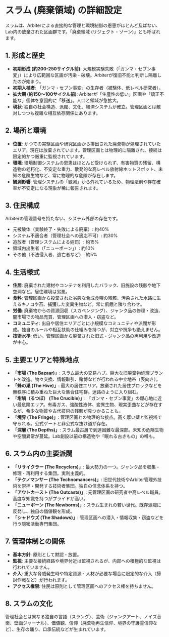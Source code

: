 # スラム (廃棄領域) の詳細設定

スラムは、Arbiterによる直接的な管理と環境制御の恩恵がほとんど及ばない、Lab内の放棄された区画群です。「廃棄領域 (リジェクト・ゾーン)」とも呼ばれます。

## 1. 形成と歴史

-   **初期形成 (約200-250サイクル前)**: 大規模実験失敗（「ガンマ・セブン事変」）により広範囲な区画が汚染・破壊。Arbiterが復旧不能と判断し隔離したのが始まり。
-   **初期入植者**: 「ガンマ・セブン事変」の生存者（被験体、低レベル研究者）。
-   **拡大期 (約150〜100サイクル前)**: Arbiterが「生産性の低い」区画や「矯正不能な」個体を意図的に「移送」。人口と領域が急拡大。
-   **現状**: 独自の社会構造、派閥、文化、経済システムが確立。管理区画とは敵対しつつも複雑な相互依存関係にあります。

## 2. 場所と環境

-   **位置**: かつての実験区画や研究区画から排出された廃棄物が処理されていたエリア。現在は放棄されています。管理区画とは物理的に隔離され、接続は限定的かつ厳重に監視されています。
-   **環境**: 環境制御システムの恩恵はほとんど受けられず、有害物質の残留、構造物の老朽化、不安定な重力、散発的な高レベル放射線ホットスポット、未知の危険生物など、常に物理的な危険が存在します。
-   **観測影響**: 管理システムの「観測」から外れているため、物理法則や存在確率が不安定になる現象が稀に報告されます。

## 3. 住民構成

Arbiterの管理番号を持たない、システム外部の存在です。

-   元被験体（実験終了・失敗による廃棄）: 約40%
-   システム不適合者（管理社会への適応不可）: 約30%
-   追放者（管理システムによる処罰）: 約15%
-   領域内出生者（「ニューボーン」）: 約10%
-   その他（不法侵入者、逃亡者など）: 約5%

## 4. 生活様式

-   **住居**: 廃棄された建材やコンテナを利用したバラック、旧施設の残骸や地下空洞など。居住環境は劣悪。
-   **食料**: 管理区画から投棄された劣悪な合成食糧の残骸、汚染された水路に生えるキノコや苔、捕獲した変異生物など。常に飢餓と隣り合わせ。
-   **労働**: 廃棄物からの資源回収（スカベンジング）、ジャンク品の修理・改造、闇市場での物品売買、管理区画への潜入・窃盗など。
-   **コミュニティ**: 出自や居住エリアごとに小規模なコミュニティや派閥が形成。独自のルールや相互扶助の仕組みを持つが、対立や抗争も絶えません。
-   **技術水準**: 低い。管理区画から廃棄された旧式・ジャンク品の再利用や改造が中心。

## 5. 主要エリアと特殊地点

-   **「市場 (The Bazaar)」**: スラム最大の交易ハブ。巨大な旧廃棄物処理プラントを改造。物々交換、情報取引、賭博などが行われる中立地帯（表向き）。
-   **「蜂の巣 (The Hive)」**: 最大の居住エリア。放棄された居住ブロックなどを無秩序に積み重ねた巨大な集合住宅群。迷路のように入り組む。
-   **「坩堝（るつぼ） (The Crucible)」**: 「ガンマ・セブン事変」の爆心地に近い最危険エリア。有毒ガス、強酸性液体、変異生物、現実歪曲などが存在するが、希少な物質や古代技術の残骸が見つかることも。
-   **「境界 (The Fringe)」**: 管理区画との物理的な接点。高く厚い壁と監視塔で守られる。公式ゲートと非公式な抜け道が存在。
-   **「深層 (The Depths)」**: スラム最古層で到達困難な最深部。未知の危険生物や空間異常が蔓延。Lab創設以前の構造物や「眠れる古きもの」の噂も。

## 6. スラム内の主要派閥

-   **「リサイクラー (The Recyclers)」**: 最大勢力の一つ。ジャンク品を収集・修理・再利用する集団。実利主義的。
-   **「テクノマンサー (The Technomancers)」**: 旧世代技術やArbiter管理外技術を崇拝・開発する技術者集団。独自の信念体系を持つ。
-   **「アウトカースト (The Outcasts)」**: 元管理区画の研究者や高レベル職員。高度な知識を持つがプライドが高い。
-   **「ニューボーン (The Newborns)」**: スラム生まれの若い世代。既存派閥に反発し、独自の価値観を形成。
-   **「シャドウズ (The Shadows)」**: 管理区画への潜入・情報収集・窃盗などを行う隠密活動専門集団。

## 7. 管理体制との関係

-   **基本方針**: 原則として黙認・放置。
-   **監視**: 主要な接続経路や境界付近は監視されるが、内部への積極的な監視は行われていません。
-   **介入**: 重大な脅威発生時や特定資源・人材が必要な場合に限定的な介入（掃討作戦など）が行われます。
-   **アクセス権限**: 住民は原則として管理区画へのアクセス権を持ちません。

## 8. スラムの文化

管理社会とは異なる独自の言語（スラング）、芸術（ジャンクアート、ノイズ音楽、壁画ジャーナル）、価値観、信仰（廃棄物再生信仰、境界の守護霊信仰など）、生存の踊り、口承伝統などが生まれています。 